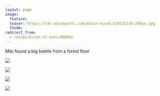 ```yaml
---
layout: page
image:
  feature:
  teaser: https://cdn.minimuutti.com/mikin-kuvat/3/DS31119-245px.jpg
  thumb:
redirect_from:
  - /en/pictures-of-miki/00064/
---
```


Miki found a big beetle from a forest floor

![](https://cdn.minimuutti.com/mikin-kuvat/3/DS31147-800px.jpg)

![](https://cdn.minimuutti.com/mikin-kuvat/3/DS31128-800px.jpg)

![](https://cdn.minimuutti.com/mikin-kuvat/3/DS31126-800px.jpg)

![](https://cdn.minimuutti.com/mikin-kuvat/3/DS31119-800px.jpg)
